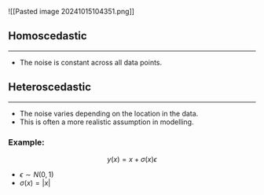 ![[Pasted image 20241015104351.png]]
## Homoscedastic
---
- The noise is constant across all data points.

## Heteroscedastic
---
- The noise varies depending on the location in the data.
- This is often a more realistic assumption in modelling.
### Example:
$$y(x) = x + \sigma(x)\epsilon$$
- $\epsilon \sim N(0,1)$
- $\sigma(x) = |x|$
